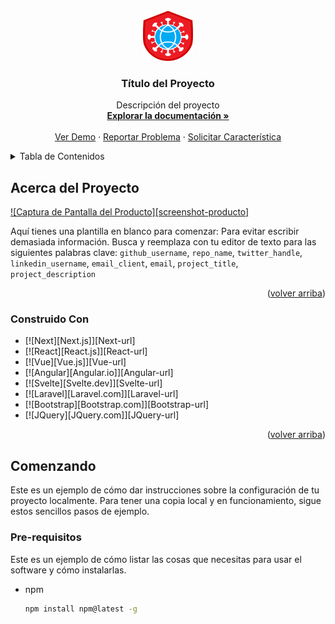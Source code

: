 <!-- Escudo del Proyecto -->
<!--
*** Estoy usando enlaces de estilo de referencia en markdown para mayor legibilidad.
*** Los enlaces de referencia están encerrados en corchetes [ ] en lugar de paréntesis ( ).
*** Consulta la parte inferior de este documento para ver la declaración de las variables de referencia
*** para contributors-url, forks-url, etc. Este es un formato opcional y conciso que puedes usar.
*** https://www.markdownguide.org/basic-syntax/#reference-style-links
-->

<!-- LOGO DEL PROYECTO -->
<br />
<div align="center">
  <a href="https://github.com/github_username/repo_name">
    <img src="images/logo.png" alt="Logo" width="80" height="80">
  </a>

<h3 align="center">Título del Proyecto</h3>

  <p align="center">
    Descripción del proyecto
    <br />
    <a href="https://github.com/github_username/repo_name"><strong>Explorar la documentación »</strong></a>
    <br />
    <br />
    <a href="https://github.com/github_username/repo_name">Ver Demo</a>
    ·
    <a href="https://github.com/github_username/repo_name/issues">Reportar Problema</a>
    ·
    <a href="https://github.com/github_username/repo_name/issues">Solicitar Característica</a>
  </p>
</div>

<!-- TABLA DE CONTENIDOS -->
<details>
  <summary>Tabla de Contenidos</summary>
  <ol>
    <li>
      <a href="#acerca-del-proyecto">Acerca del Proyecto</a>
      <ul>
        <li><a href="#construido-con">Construido Con</a></li>
      </ul>
    </li>
    <li>
      <a href="#comenzando">Comenzando</a>
      <ul>
        <li><a href="#pre-requisitos">Pre-requisitos</a></li>
        <li><a href="#instalacion">Instalación</a></li>
      </ul>
    </li>
    <li><a href="#uso">Uso</a></li>
    <li><a href="#hoja-de-ruta">Hoja de Ruta</a></li>
    <li><a href="#contribuir">Contribuir</a></li>
    <li><a href="#licencia">Licencia</a></li>
    <li><a href="#contacto">Contacto</a></li>
    <li><a href="#agradecimientos">Agradecimientos</a></li>
  </ol>
</details>

<!-- ACERCA DEL PROYECTO -->
## Acerca del Proyecto

[![Captura de Pantalla del Producto][screenshot-producto]](https://example.com)

Aquí tienes una plantilla en blanco para comenzar: Para evitar escribir demasiada información. Busca y reemplaza con tu editor de texto para las siguientes palabras clave: `github_username`, `repo_name`, `twitter_handle`, `linkedin_username`, `email_client`, `email`, `project_title`, `project_description`

<p align="right">(<a href="#readme-top">volver arriba</a>)</p>

### Construido Con

* [![Next][Next.js]][Next-url]
* [![React][React.js]][React-url]
* [![Vue][Vue.js]][Vue-url]
* [![Angular][Angular.io]][Angular-url]
* [![Svelte][Svelte.dev]][Svelte-url]
* [![Laravel][Laravel.com]][Laravel-url]
* [![Bootstrap][Bootstrap.com]][Bootstrap-url]
* [![JQuery][JQuery.com]][JQuery-url]

<p align="right">(<a href="#readme-top">volver arriba</a>)</p>

<!-- COMENZANDO -->
## Comenzando

Este es un ejemplo de cómo dar instrucciones sobre la configuración de tu proyecto localmente.
Para tener una copia local y en funcionamiento, sigue estos sencillos pasos de ejemplo.

### Pre-requisitos

Este es un ejemplo de cómo listar las cosas que necesitas para usar el software y cómo instalarlas.
* npm
  ```sh
  npm install npm@latest -g

